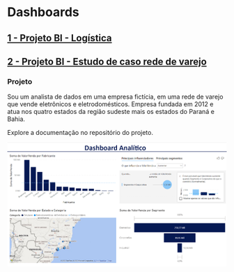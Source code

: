 # Dashboards

## [1 - Projeto BI - Logística](https://github.com/Marcus-Bernard0/BI/tree/master/BI%20-%20Log%C3%ADstica)



## [2 - Projeto BI - Estudo de caso rede de varejo](https://github.com/Marcus-Bernard0/BI/tree/master/BI%20-%20EstudodeCaso)

### **Projeto**<br>
Sou um analista de dados em uma empresa fictícia, em uma rede de varejo que vende eletrônicos e eletrodomésticos. Empresa fundada em 2012 e atua nos quatro estados da região sudeste mais os estados do Paraná e Bahia. <br>

Explore a documentação no repositório do projeto.

![dashboard](https://github.com/Marcus-Bernard0/BI/blob/master/BI%20-%20EstudodeCaso/dashboard.png)
